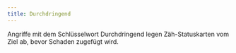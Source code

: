 ```yaml
---
title: Durchdringend
---
```


Angriffe mit dem Schlüsselwort Durchdringend legen Zäh-Statuskarten vom Ziel ab, bevor Schaden zugefügt wird.